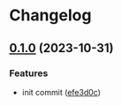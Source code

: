 # Changelog

## [0.1.0](https://github.com/tsanton/datasourcerer/compare/v0.1.0...0.1.0) (2023-10-31)


### Features

* init commit ([efe3d0c](https://github.com/tsanton/datasourcerer/commit/efe3d0c458e813c8800362cb90931dff8c3e9df8))
